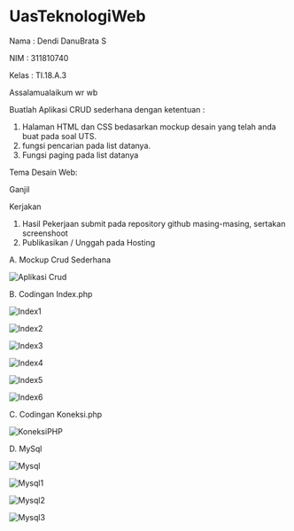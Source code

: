 # UasTeknologiWeb

Nama : Dendi DanuBrata S

NIM : 311810740

Kelas : TI.18.A.3

Assalamualaikum wr wb

Buatlah Aplikasi CRUD sederhana dengan ketentuan :

1. Halaman HTML dan CSS bedasarkan mockup desain yang telah anda buat pada soal UTS.
2. fungsi pencarian pada list datanya.
3. Fungsi paging pada list datanya

Tema Desain Web:

Ganjil

Kerjakan

1. Hasil Pekerjaan submit pada repository github masing-masing, sertakan screenshoot
2. Publikasikan / Unggah pada Hosting

A. Mockup Crud Sederhana

![Aplikasi Crud](https://user-images.githubusercontent.com/46511665/87127703-3241ec80-c243-11ea-93b4-a3df75fd478a.jpg)

B. Codingan Index.php

![Index1](https://user-images.githubusercontent.com/46511665/87127196-65d04700-c242-11ea-97fc-ff632a545cca.jpg)

![Index2](https://user-images.githubusercontent.com/46511665/87127199-6832a100-c242-11ea-91cb-e1eb6d5415aa.jpg)

![Index3](https://user-images.githubusercontent.com/46511665/87127204-6bc62800-c242-11ea-83eb-b408fe6fec4e.jpg)

![Index4](https://user-images.githubusercontent.com/46511665/87127218-72ed3600-c242-11ea-909e-cca6e0699824.jpg)

![Index5](https://user-images.githubusercontent.com/46511665/87127252-813b5200-c242-11ea-9f9e-5f1928c19efd.jpg)

![Index6](https://user-images.githubusercontent.com/46511665/87127266-85676f80-c242-11ea-9f11-1a34d3fd53f7.jpg)

C. Codingan Koneksi.php

![KoneksiPHP](https://user-images.githubusercontent.com/46511665/87127272-89938d00-c242-11ea-846c-b70ab6d69ef5.jpg)

D. MySql

![Mysql](https://user-images.githubusercontent.com/46511665/87127349-a203a780-c242-11ea-9b1a-003e692d845a.jpg)

![Mysql1](https://user-images.githubusercontent.com/46511665/87127361-a4fe9800-c242-11ea-91ec-1010dcdc811d.jpg)

![Mysql2](https://user-images.githubusercontent.com/46511665/87127367-a7f98880-c242-11ea-87a8-958ce71f0f41.jpg)

![Mysql3](https://user-images.githubusercontent.com/46511665/87127378-ab8d0f80-c242-11ea-9104-8bea2adae2e8.jpg)
